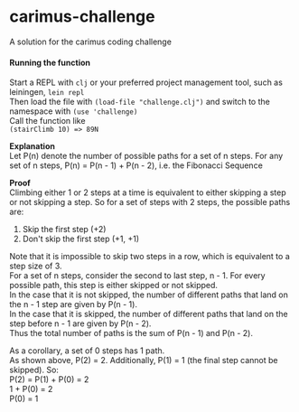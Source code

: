 # carimus-challenge
A solution for the carimus coding challenge

#### Running the function
Start a REPL with `clj` or your preferred project management tool, such as leiningen, `lein repl`  
Then load the file with `(load-file "challenge.clj")` and switch to the namespace with `(use 'challenge)`  
Call the function like  
`(stairClimb 10) => 89N`

**Explanation**  
Let P(n) denote the number of possible paths for a set of n steps. For any set of n steps, P(n) = P(n - 1) + P(n - 2), i.e. the Fibonacci Sequence

**Proof**  
Climbing either 1 or 2 steps at a time is equivalent to either skipping a step or not skipping a step. So for a set of steps with 2 steps, the possible paths are:  
1. Skip the first step (+2)
2. Don't skip the first step (+1, +1)  

Note that it is impossible to skip two steps in a row, which is equivalent to a step size of 3.  
For a set of n steps, consider the second to last step, n - 1. For every possible path, this step is either skipped or not skipped.  
In the case that it is not skipped, the number of different paths that land on the n - 1 step are given by P(n - 1).  
In the case that it is skipped, the number of different paths that land on the step before n - 1 are given by P(n - 2).  
Thus the total number of paths is the sum of P(n - 1) and P(n - 2).

As a corollary, a set of 0 steps has 1 path.  
As shown above, P(2) = 2. Additionally, P(1) = 1 (the final step cannot be skipped). So:  
P(2) = P(1) + P(0) = 2  
1 + P(0) = 2  
P(0) = 1
